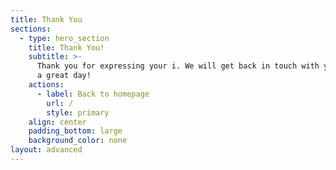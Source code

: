 ```yaml
---
title: Thank You
sections:
  - type: hero_section
    title: Thank You!
    subtitle: >-
      Thank you for expressing your i. We will get back in touch with you soon. Have
      a great day!
    actions:
      - label: Back to homepage
        url: /
        style: primary
    align: center
    padding_bottom: large
    background_color: none
layout: advanced
---
```

